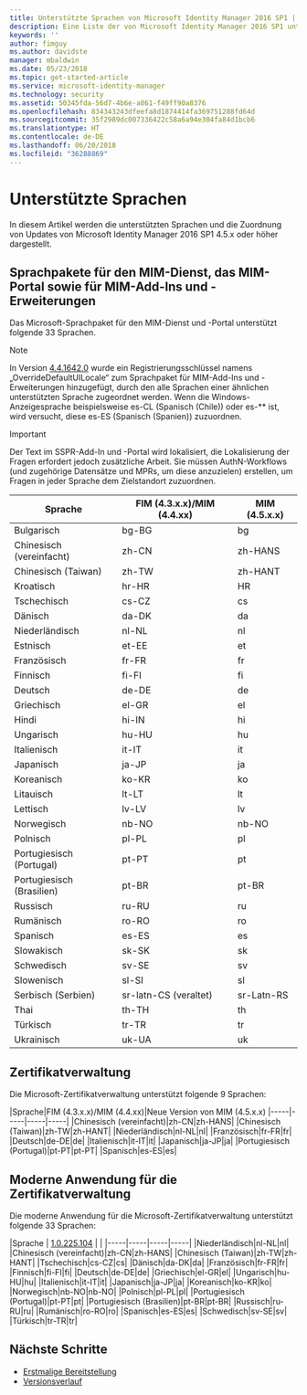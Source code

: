 ```yaml
---
title: Unterstützte Sprachen von Microsoft Identity Manager 2016 SP1 | Microsoft-Dokumentation
description: Eine Liste der von Microsoft Identity Manager 2016 SP1 unterstützten Sprachen.
keywords: ''
author: fimguy
ms.author: davidste
manager: mbaldwin
ms.date: 05/23/2018
ms.topic: get-started-article
ms.service: microsoft-identity-manager
ms.technology: security
ms.assetid: 50345fda-56d7-4b6e-a861-f49ff90a8376
ms.openlocfilehash: 834343243dfeefa8d1874414fa369751288fd64d
ms.sourcegitcommit: 35f2989dc007336422c58a6a94e304fa84d1bcb6
ms.translationtype: HT
ms.contentlocale: de-DE
ms.lasthandoff: 06/20/2018
ms.locfileid: "36288869"
---
```

# <a name="supported-languages"></a>Unterstützte Sprachen

In diesem Artikel werden die unterstützten Sprachen und die Zuordnung von Updates von Microsoft Identity Manager 2016 SP1 4.5.x oder höher dargestellt.

## <a name="mim-service-and-portal-and-add-ins-and-extensions-language-pack"></a>Sprachpakete für den MIM-Dienst, das MIM-Portal sowie für MIM-Add-Ins und -Erweiterungen 

Das Microsoft-Sprachpaket für den MIM-Dienst und -Portal unterstützt folgende 33 Sprachen.  

> [!NOTE]
> In Version [4.4.1642.0](https://support.microsoft.com/en-us/help/4021562/hotfix-rollup-package-build-4-4-1642-0-is-available-for-microsoft) wurde ein Registrierungsschlüssel namens „OverrideDefaultUILocale“ zum Sprachpaket für MIM-Add-Ins und -Erweiterungen hinzugefügt, durch den alle Sprachen einer ähnlichen unterstützten Sprache zugeordnet werden. Wenn die Windows-Anzeigesprache beispielsweise es-CL (Spanisch (Chile)) oder es-** ist, wird versucht, diese es-ES (Spanisch (Spanien)) zuzuordnen.

> [!IMPORTANT]
> Der Text im SSPR-Add-In und -Portal wird lokalisiert, die Lokalisierung der Fragen erfordert jedoch zusätzliche Arbeit. Sie müssen AuthN-Workflows (und zugehörige Datensätze und MPRs, um diese anzuzielen) erstellen, um Fragen in jeder Sprache dem Zielstandort zuzuordnen.

|       Sprache        | FIM (4.3.x.x)/MIM (4.4.xx) | MIM (4.5.x.x) |
|-----------------------|--------------------------|--------------|
|       Bulgarisch       |          bg-BG           |      bg      |
| Chinesisch (vereinfacht)  |          zh-CN           |   zh-HANS    |
|   Chinesisch (Taiwan)    |          zh-TW           |   zh-HANT    |
|       Kroatisch        |          hr-HR           |      HR      |
|         Tschechisch         |          cs-CZ           |      cs      |
|        Dänisch         |          da-DK           |      da      |
|         Niederländisch         |          nl-NL           |      nl      |
|       Estnisch        |          et-EE           |      et      |
|        Französisch         |          fr-FR           |      fr      |
|        Finnisch        |          fi-FI           |      fi      |
|        Deutsch         |          de-DE           |      de      |
|         Griechisch         |          el-GR           |      el      |
|         Hindi         |          hi-IN           |      hi      |
|       Ungarisch       |          hu-HU           |      hu      |
|        Italienisch        |          it-IT           |      it      |
|       Japanisch        |          ja-JP           |      ja      |
|        Koreanisch         |          ko-KR           |      ko      |
|      Litauisch       |          lt-LT           |      lt      |
|        Lettisch        |          lv-LV           |      lv      |
|       Norwegisch       |          nb-NO           |    nb-NO     |
|        Polnisch         |          pl-PL           |      pl      |
| Portugiesisch (Portugal) |          pt-PT           |      pt      |
|  Portugiesisch (Brasilien)  |          pt-BR           |    pt-BR     |
|        Russisch        |          ru-RU           |      ru      |
|       Rumänisch        |          ro-RO           |      ro      |
|        Spanisch        |          es-ES           |      es      |
|        Slowakisch         |          sk-SK           |      sk      |
|        Schwedisch        |          sv-SE           |      sv      |
|       Slowenisch       |          sl-SI           |      sl      |
|   Serbisch (Serbien)    |  sr-latn-CS (veraltet)  |  sr-Latn-RS  |
|         Thai          |          th-TH           |      th      |
|        Türkisch        |          tr-TR           |      tr      |
|       Ukrainisch       |          uk-UA           |      uk      |

## <a name="certificate-management"></a>Zertifikatverwaltung 
Die Microsoft-Zertifikatverwaltung unterstützt folgende 9 Sprachen: 

|Sprache|FIM (4.3.x.x)/MIM (4.4.xx)|Neue Version von MIM (4.5.x.x)
|-----|-----|-----|-----|
|Chinesisch (vereinfacht)|zh-CN|zh-HANS|
|Chinesisch (Taiwan)|zh-TW|zh-HANT|
|Niederländisch|nl-NL|nl|
|Französisch|fr-FR|fr|
|Deutsch|de-DE|de|
|Italienisch|it-IT|it|
|Japanisch|ja-JP|ja|
|Portugiesisch (Portugal)|pt-PT|pt-PT|
|Spanisch|es-ES|es|

## <a name="certificate-management-modern-application"></a>Moderne Anwendung für die Zertifikatverwaltung  
Die moderne Anwendung für die Microsoft-Zertifikatverwaltung unterstützt folgende 33 Sprachen: 

|Sprache | [1.0.225.104](https://www.microsoft.com/en-us/download/details.aspx?id=54954) | |
|-----|-----|-----|-----|
|Niederländisch|nl-NL|nl|
|Chinesisch (vereinfacht)|zh-CN|zh-HANS|
|Chinesisch (Taiwan)|zh-TW|zh-HANT|
|Tschechisch|cs-CZ|cs|
|Dänisch|da-DK|da|
|Französisch|fr-FR|fr|
|Finnisch|fi-FI|fi|
|Deutsch|de-DE|de|
|Griechisch|el-GR|el|
|Ungarisch|hu-HU|hu|
|Italienisch|it-IT|it|
|Japanisch|ja-JP|ja|
|Koreanisch|ko-KR|ko|
|Norwegisch|nb-NO|nb-NO|
|Polnisch|pl-PL|pl|
|Portugiesisch (Portugal)|pt-PT|pt|
|Portugiesisch (Brasilien)|pt-BR|pt-BR|
|Russisch|ru-RU|ru|
|Rumänisch|ro-RO|ro|
|Spanisch|es-ES|es|
|Schwedisch|sv-SE|sv|
|Türkisch|tr-TR|tr|

## <a name="next-steps"></a>Nächste Schritte

- [Erstmalige Bereitstellung](microsoft-identity-manager-deploy.md)
- [Versionsverlauf](/reference/version-history.md)